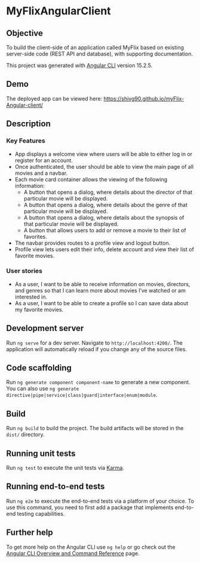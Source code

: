# MyFlixAngularClient

## Objective

To build the client-side of an application called MyFlix based on existing server-side code (REST API and database), with supporting documentation.

This project was generated with [Angular CLI](https://github.com/angular/angular-cli) version 15.2.5.

## Demo

The deployed app can be viewed here: https://shivg90.github.io/myFlix-Angular-client/

## Description

### Key Features

- App displays a welcome view where users will be able to either log in or register for an account.
- Once authenticated, the user should be able to view the main page of all movies and a navbar.
- Each movie card container allows the viewing of the following information:
  - A button that opens a dialog,​ where details about the director of that particular movie will be displayed.
  - A button that opens a dialog,​ where details about the genre of that particular movie will be displayed.
  - A button that opens a dialog,​ where details about the synopsis of that particular movie will be displayed.
  - A button that allows users to add or remove a movie to their list of favorites.
- The navbar provides routes to a profile view and logout button.
- Profile view lets users edit their info, delete account and view their list of favorite movies.

### User stories

- As a user, I want to be able to receive information on movies, directors, and genres so that I
  can learn more about movies I’ve watched or am interested in.
- As a user, I want to be able to create a profile so I can save data about my favorite movies.

## Development server

Run `ng serve` for a dev server. Navigate to `http://localhost:4200/`. The application will automatically reload if you change any of the source files.

## Code scaffolding

Run `ng generate component component-name` to generate a new component. You can also use `ng generate directive|pipe|service|class|guard|interface|enum|module`.

## Build

Run `ng build` to build the project. The build artifacts will be stored in the `dist/` directory.

## Running unit tests

Run `ng test` to execute the unit tests via [Karma](https://karma-runner.github.io).

## Running end-to-end tests

Run `ng e2e` to execute the end-to-end tests via a platform of your choice. To use this command, you need to first add a package that implements end-to-end testing capabilities.

## Further help

To get more help on the Angular CLI use `ng help` or go check out the [Angular CLI Overview and Command Reference](https://angular.io/cli) page.
